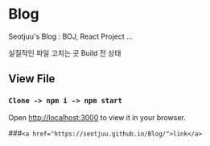 # Blog
Seotjuu's Blog : BOJ, React Project ...

실질적인 파일 고치는 곳 Build 전 상태

## View File

### `Clone -> npm i -> npm start`
Open [http://localhost:3000](http://localhost:3000) to view it in your browser.

###`<a href="https://seotjuu.github.io/Blog/">link</a>`
